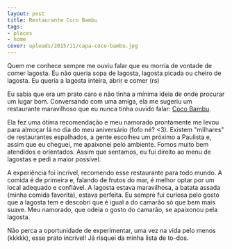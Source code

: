 ```yaml
---
layout: post
title: Restaurante Coco Bambu
tags:
- places
- home
cover: uploads/2015/11/capa-coco-bambu.jpg
---
```


Quem me conhece sempre me ouviu falar que eu morria de vontade de comer lagosta. Eu não queria sopa de lagosta, lagosta picada ou cheiro de lagosta. Eu queria a lagosta inteira, abrir e comer (rs)

Eu sabia que era um prato caro e não tinha a mínima ideia de onde procurar um lugar bom. Conversando com uma amiga, ela me sugeriu um restaurante maravilhoso que eu nunca tinha ouvido falar: <a href="http://restaurantecocobambu.com.br/">Coco Bambu</a>.

Ela fez uma ótima recomendação e meu namorado prontamente me levou para almoçar lá no dia do meu aniversário (fofo né? <3). Existem "milhares" de restaurantes espalhados, a gente escolheu um próximo a Paulista e, assim que eu cheguei, me apaixonei pelo ambiente. Fomos muito bem atendidos e orientados. Assim que sentamos, eu fui direito ao menu de lagostas e pedi a maior possível.

A experiência foi incrível, recomendo esse restaurante para todo mundo. A comida é de primeira e, falando de frutos do mar, é melhor optar por um local adequado e confiável. A lagosta estava maravilhosa, a batata assada (minha comida favorita), estava perfeita. Eu sempre fui curiosa pelo gosto que a lagosta tem e descobri que é igual a do camarão só que bem mais suave. Meu namorado, que odeia o gosto do camarão, se apaixonou pela lagosta.

Não perca a oportunidade de experimentar, uma vez na vida pelo menos (kkkkk), esse prato incrível! Já risquei da minha lista de to-dos.
